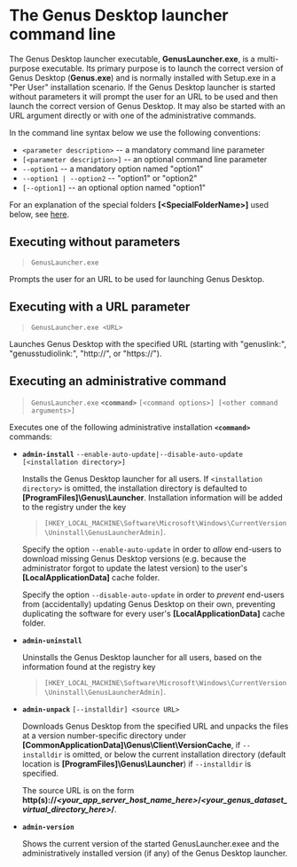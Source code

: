 # The Genus Desktop launcher command line

The Genus Desktop launcher executable, **GenusLauncher.exe**, is a multi-purpose executable. Its primary purpose is to launch the correct version of Genus Desktop (**Genus.exe**) and is normally installed with Setup.exe in a "Per User" installation scenario. If the Genus Desktop launcher is started without parameters it will prompt the user for an URL to be used and then launch the correct version of Genus Desktop. It may also be started with an URL argument directly or with one of the administrative commands. 

In the command line syntax below we use the following conventions:
* `<parameter description>` -- a mandatory command line parameter
* `[<parameter description>]` -- an optional command line parameter
* `--option1` -- a mandatory option named "option1"
* `--option1 | --option2` -- "option1" or "option2"
* `[--option1]` -- an optional option named "option1"

For an explanation of the special folders **[\<SpecialFolderName\>]** used below, see [here](install-genus-special-folders.md). 


## Executing without parameters

> `GenusLauncher.exe`

  Prompts the user for an URL to be used for launching Genus Desktop.


## Executing with a URL parameter
> `GenusLauncher.exe <URL>`

  Launches Genus Desktop with the specified URL (starting with "genuslink:", "genusstudiolink:", 
  "http://", or "https://").


## Executing an administrative command

> `GenusLauncher.exe` **`<command>`** `[<command options>] [<other command arguments>]`

  Executes one of the following administrative installation **`<command>`** commands:

* **`admin-install`** `--enable-auto-update|--disable-auto-update [<installation directory>]`

  Installs the Genus Desktop launcher for all users. If `<installation directory>` is omitted,
  the installation directory is defaulted to **[ProgramFiles]\Genus\Launcher**. Installation
  information will be added to the registry under the key 
  
  > `[HKEY_LOCAL_MACHINE\Software\Microsoft\Windows\CurrentVersion\Uninstall\GenusLauncherAdmin]`.
  
  Specify the option `--enable-auto-update` in order to _allow_ end-users to download missing Genus 
  Desktop versions (e.g. because the administrator forgot to update the latest version) to the
  user's **[LocalApplicationData]** cache folder.

  Specify the option `--disable-auto-update` in order to _prevent_ end-users from (accidentally)
  updating Genus Desktop on their own, preventing duplicating the software for every user's
  **[LocalApplicationData]** cache folder.

* **`admin-uninstall`**

  Uninstalls the Genus Desktop launcher for all users, based on the information found at the
  registry key
  
  >`[HKEY_LOCAL_MACHINE\Software\Microsoft\Windows\CurrentVersion\Uninstall\GenusLauncherAdmin]`.

* **`admin-unpack`** `[--installdir] <source URL>`

  Downloads Genus Desktop from the specified URL and unpacks the files at a version
  number-specific directory under **[CommonApplicationData]\Genus\Client\VersionCache**,
  if `--installdir` is omitted, or below the current installation directory (default location
  is **[ProgramFiles]\Genus\Launcher**) if `--installdir` is specified.
  
  The source URL is on the form
  **http(s)://_\<your_app_server_host_name_here\>_/_\<your_genus_dataset_virtual_directory_here\>_/**.

* **`admin-version`**

  Shows the current version of the started GenusLauncher.exee and the administratively installed version (if any)
  of the Genus Desktop launcher.

